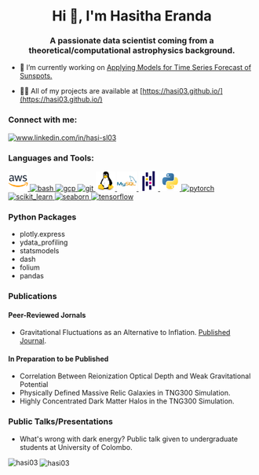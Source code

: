 <h1 align="center">Hi 👋, I'm Hasitha Eranda</h1>
<h3 align="center">A passionate data scientist coming from a theoretical/computational astrophysics background.</h3>

- 🔭 I’m currently working on [Applying Models for Time Series Forecast of Sunspots.](https://github.com/hasi03/Timeseries-sunspots.git)

- 👨‍💻 All of my projects are available at [https://hasi03.github.io/](https://hasi03.github.io/)

<h3 align="left">Connect with me:</h3>
<p align="left">
<a href="https://linkedin.com/in/hasi-sl03" target="blank"><img align="center" src="https://raw.githubusercontent.com/rahuldkjain/github-profile-readme-generator/master/src/images/icons/Social/linked-in-alt.svg" alt="www.linkedin.com/in/hasi-sl03" height="30" width="40" /></a>
</p>

<h3 align="left">Languages and Tools:</h3>
<p align="left"> <a href="https://aws.amazon.com" target="_blank" rel="noreferrer"> <img src="https://raw.githubusercontent.com/devicons/devicon/master/icons/amazonwebservices/amazonwebservices-original-wordmark.svg" alt="aws" width="40" height="40"/> </a> <a href="https://www.gnu.org/software/bash/" target="_blank" rel="noreferrer"> <img src="https://www.vectorlogo.zone/logos/gnu_bash/gnu_bash-icon.svg" alt="bash" width="40" height="40"/> </a> <a href="https://cloud.google.com" target="_blank" rel="noreferrer"> <img src="https://www.vectorlogo.zone/logos/google_cloud/google_cloud-icon.svg" alt="gcp" width="40" height="40"/> </a> <a href="https://git-scm.com/" target="_blank" rel="noreferrer"> <img src="https://www.vectorlogo.zone/logos/git-scm/git-scm-icon.svg" alt="git" width="40" height="40"/> </a> <a href="https://www.linux.org/" target="_blank" rel="noreferrer"> <img src="https://raw.githubusercontent.com/devicons/devicon/master/icons/linux/linux-original.svg" alt="linux" width="40" height="40"/> </a> <a href="https://www.mysql.com/" target="_blank" rel="noreferrer"> <img src="https://raw.githubusercontent.com/devicons/devicon/master/icons/mysql/mysql-original-wordmark.svg" alt="mysql" width="40" height="40"/> </a> <a href="https://pandas.pydata.org/" target="_blank" rel="noreferrer"> <img src="https://raw.githubusercontent.com/devicons/devicon/2ae2a900d2f041da66e950e4d48052658d850630/icons/pandas/pandas-original.svg" alt="pandas" width="40" height="40"/> </a> <a href="https://www.python.org" target="_blank" rel="noreferrer"> <img src="https://raw.githubusercontent.com/devicons/devicon/master/icons/python/python-original.svg" alt="python" width="40" height="40"/> </a> <a href="https://pytorch.org/" target="_blank" rel="noreferrer"> <img src="https://www.vectorlogo.zone/logos/pytorch/pytorch-icon.svg" alt="pytorch" width="40" height="40"/> </a> <a href="https://scikit-learn.org/" target="_blank" rel="noreferrer"> <img src="https://upload.wikimedia.org/wikipedia/commons/0/05/Scikit_learn_logo_small.svg" alt="scikit_learn" width="40" height="40"/> </a> <a href="https://seaborn.pydata.org/" target="_blank" rel="noreferrer"> <img src="https://seaborn.pydata.org/_images/logo-mark-lightbg.svg" alt="seaborn" width="40" height="40"/> </a> <a href="https://www.tensorflow.org" target="_blank" rel="noreferrer"> <img src="https://www.vectorlogo.zone/logos/tensorflow/tensorflow-icon.svg" alt="tensorflow" width="40" height="40"/> </a> </p>

### Python Packages

- plotly.express
- ydata_profiling
- statsmodels
- dash
- folium
- pandas

### Publications

#### Peer-Reviewed Jornals
-  Gravitational Fluctuations as an Alternative to Inflation. [Published Journal](https://www.mdpi.com/760954).

#### In Preparation to be Published
- Correlation Between Reionization Optical Depth and Weak Gravitational Potential
- Physically Defined Massive Relic Galaxies in TNG300 Simulation.
- Highly Concentrated Dark Matter Halos in the TNG300 Simulation.

### Public Talks/Presentations
- What's wrong with dark energy? Public talk given to undergraduate students at University of Colombo.


<p><img align="left" src="https://github-readme-stats.vercel.app/api/top-langs?username=hasi03&show_icons=true&locale=en&layout=compact" alt="hasi03" /></p>

<p>&nbsp;<img align="center" src="https://github-readme-stats.vercel.app/api?username=hasi03&show_icons=true&locale=en" alt="hasi03" /></p>
